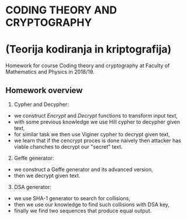 # CODING THEORY AND CRYPTOGRAPHY
# (Teorija kodiranja in kriptografija)

Homework for course Coding theory and cryptography at Faculty of Mathematics and Physics in 2018/19.


## Homework overview

1. Cypher and Decypher:
  - we construct *Encrypt* and *Decrypt* functions to transform input text,
  - with some previous knowledge we use Hill cypher to decypher given text,
  - for similar task we then use Viginer cypher to decrypt given text,
  - we learn that if the cencrypt proces is done naively then attacker has viable chanches to decrypt our "secret" text.
  
2. Geffe generator:
  - we construct a Geffe generator and its advanced version,
  - then we decrypt given text.

3. DSA generator:
  - we use SHA-1 generator to search for collisions,
  - then we use our knowledge to find such collisions with DSA key,
  - finally we find two sequences that produce equal output.
